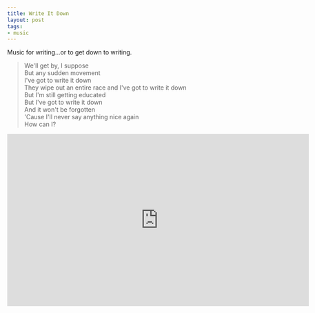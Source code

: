 ```yaml
---
title: Write It Down
layout: post
tags:
- music
---
```


Music for writing...or to get down to writing.

> We'll get by, I suppose  
> But any sudden movement  
> I've got to write it down  
> They wipe out an entire race and 
> I've got to write it down  
> But I'm still getting educated  
> But I've got to write it down  
> And it won't be forgotten  
> 'Cause I'll never say anything nice again  
> How can I?

<iframe width="700" height="400" src="https://www.youtube.com/embed/C_8Wvh4DH94" frameborder="0" allow="accelerometer; autoplay; encrypted-media; gyroscope; picture-in-picture" allowfullscreen></iframe>
